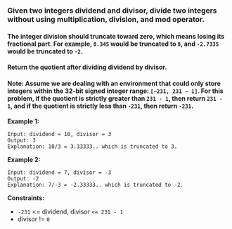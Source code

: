 ### Given two integers dividend and divisor, divide two integers __without__ using multiplication, division, and mod operator.

#### The integer division should truncate toward zero, which means losing its fractional part. For example, `8.345` would be truncated to `8`, and `-2.7335` would be truncated to `-2`.

#### Return the __quotient__ after dividing dividend by divisor.

#### __Note:__ Assume we are dealing with an environment that could only store integers within the __32-bit__ signed integer range: `[−231, 231 − 1]`. For this problem, if the quotient is __strictly greater than__ `231 - 1`, then return `231 - 1`, and if the quotient is strictly less than `-231`, then return `-231`.

 
__Example 1:__
```
Input: dividend = 10, divisor = 3
Output: 3
Explanation: 10/3 = 3.33333.. which is truncated to 3.
```

__Example 2:__
```
Input: dividend = 7, divisor = -3
Output: -2
Explanation: 7/-3 = -2.33333.. which is truncated to -2.
``` 

__Constraints:__

* `-231` <= dividend, divisor `<= 231 - 1`
* divisor != `0`